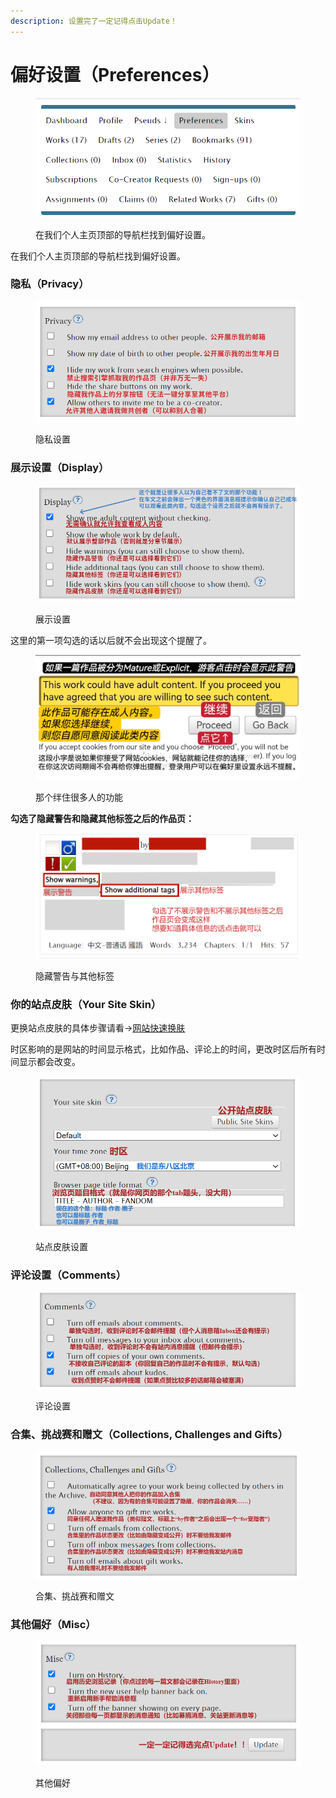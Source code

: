 ```yaml
---
description: 设置完了一定记得点击Update！
---
```


# 偏好设置（Preferences）

<figure><img src="../.gitbook/assets/image (30).png" alt=""><figcaption><p>在我们个人主页顶部的导航栏找到偏好设置。</p></figcaption></figure>

在我们个人主页顶部的导航栏找到偏好设置。

### 隐私（Privacy）

<figure><img src="../.gitbook/assets/image (9).png" alt=""><figcaption><p>隐私设置</p></figcaption></figure>

### 展示设置（Display）

<figure><img src="../.gitbook/assets/image (2) (1) (1).png" alt=""><figcaption><p>展示设置</p></figcaption></figure>

这里的第一项勾选的话以后就不会出现这个提醒了。

<figure><img src="../.gitbook/assets/MTXX_MH20230313_082729569.jpg" alt=""><figcaption><p>那个绊住很多人的功能</p></figcaption></figure>

**勾选了隐藏警告和隐藏其他标签之后的作品页：**

<figure><img src="../.gitbook/assets/image3.png" alt=""><figcaption><p>隐藏警告与其他标签</p></figcaption></figure>

### 你的站点皮肤（Your Site Skin）

更换站点皮肤的具体步骤请看→[网站快速换肤](wang-zhan-kuai-su-huan-fu-site-skin.md)

时区影响的是网站的时间显示格式，比如作品、评论上的时间，更改时区后所有时间显示都会改变。

<figure><img src="../.gitbook/assets/image (13).png" alt=""><figcaption><p>站点皮肤设置</p></figcaption></figure>

### 评论设置（Comments）

<figure><img src="../.gitbook/assets/image (1) (1) (1).png" alt=""><figcaption><p>评论设置</p></figcaption></figure>

### 合集、挑战赛和赠文（Collections, Challenges and Gifts）

<figure><img src="../.gitbook/assets/image (2) (2).png" alt=""><figcaption><p>合集、挑战赛和赠文</p></figcaption></figure>

### **其他偏好（Misc）**

<figure><img src="../.gitbook/assets/image (3) (1).png" alt=""><figcaption><p>其他偏好</p></figcaption></figure>
